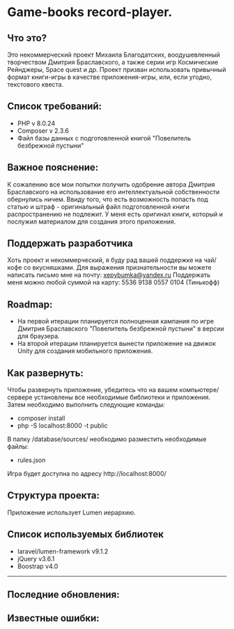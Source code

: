 # Game-books record-player.

Что это?
------
Это некоммерческий проект Михаила Благодатских, воодушевленный творчеством Дмитрия Браславского, а также серии игр
Космические Рейнджеры, Space quest и др.
Проект призван использовать привычный формат книги-игры в качестве приложения-игры, или, если угодно, текстового квеста.

Список требований:
------

- PHP v 8.0.24
- Composer v 2.3.6
- Файл базы данных с подготовленной книгой "Повелитель безбрежной пустыни"

Важное пояснение:
-------
К сожалению все мои попытки получить одобрение автора Дмитрия Браславского на использование его интеллектуальной
собственности обернулись ничем.
Ввиду того, что есть возможность попасть под статью и штраф - оригинальный файл подготовленной книги распространению не
подлежит.
У меня есть оригинал книги, который и послужил материалом для создания этого приложения.

Поддержать разработчика
-----
Хоть проект и некоммерческий, я буду рад вашей поддержке на чай/кофе со вкусняшками.
Для выражения признательности вы можете написать письмо мне на почту: xepybumka@yandex.ru
Поддержать меня можно любой суммой на карту: 5536 9138 0557 0104 (Тинькофф)

Roadmap:
-----

* На первой итерации планируется полноценная кампания по игре Дмитрия Браславского "Повелитель безбрежной пустыни" в
  версии для браузера.
* На второй итерации планируется вынести приложение на движок Unity для создания мобильного приложения.

Как развернуть:
------
Чтобы развернуть приложение, убедитесь что на вашем компьютере/сервере установлены все необходимые библиотеки и
приложения.
Затем необходимо выполнить следующие команды:

* composer install
* php -S localhost:8000 -t public

В папку /database/sources/ необходимо разместить необходимые файлы:
* rules.json

Игра будет доступна по адресу http://localhost:8000/

Структура проекта:
-----
Приложение использует Lumen иерархию.

Список используемых библиотек
------

- laravel/lumen-framework v9.1.2
- jQuery v3.6.1
- Boostrap v4.0

- ------
Последние обновления:
------
Известные ошибки:
------
